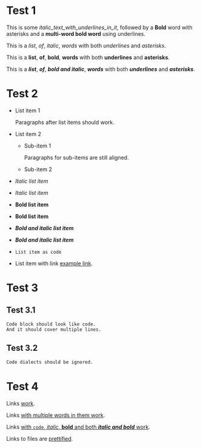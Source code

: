# Test 1

This is some *italic_text_with_underlines_in_it*, followed by a **Bold** word
with asterisks and a __multi-word bold word__ using underlines.

This is a _list_, *of*, _italic_, *words* with both _underlines_ and
*asterisks*.

This is a __list__, **of**, __bold__, **words** with both __underlines__ and
**asterisks**.

This is a ___list___, ***of***, ___bold and italic___, ***words*** with both
___underlines___ and ***asterisks***.

# Test 2

- List item 1

  Paragraphs after list items should work.

- List item 2
  - Sub-item 1

    Paragraphs for sub-items are still aligned.

  - Sub-item 2

- *Italic list item*
- _Italic list item_

- **Bold list item**
- __Bold list item__

- ***Bold and italic list item***
- ___Bold and italic list item___

- `List item as code`

- List item with link [example link](https://www.example.com).


# Test 3

## Test 3.1

```
Code block should look like code.
And it should cover multiple lines.
```

## Test 3.2

```sql
Code dialects should be ignored.
```

# Test 4

Links [work](https://www.example.com).

Links [with multiple words in them work](https://www.example.com).

Links [with `code`, *italic*, **bold** and both ***italic and bold*** work](https://www.example.com).

Links to files are [prettified](./pretty.pl).

